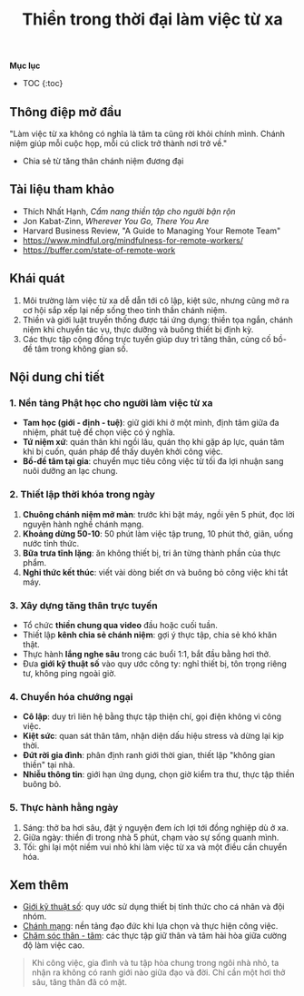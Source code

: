 ﻿---
title: Thiền trong thời đại làm việc từ xa
---

**Mục lục**

- TOC
{:toc}

## Thông điệp mở đầu

"Làm việc từ xa không có nghĩa là tâm ta cũng rời khỏi chính mình. Chánh niệm giúp mỗi cuộc họp, mỗi cú click trở thành nơi trở về."  
- Chia sẻ từ tăng thân chánh niệm đương đại

## Tài liệu tham khảo

- Thích Nhất Hạnh, *Cẩm nang thiền tập cho người bận rộn*
- Jon Kabat-Zinn, *Wherever You Go, There You Are*
- Harvard Business Review, "A Guide to Managing Your Remote Team"
- <https://www.mindful.org/mindfulness-for-remote-workers/>
- <https://buffer.com/state-of-remote-work>

## Khái quát

1. Môi trường làm việc từ xa dễ dẫn tới cô lập, kiệt sức, nhưng cũng mở ra cơ hội sắp xếp lại nếp sống theo tinh thần chánh niệm.
2. Thiền và giới luật truyền thống được tái ứng dụng: thiền tọa ngắn, chánh niệm khi chuyển tác vụ, thực dưỡng và buông thiết bị định kỳ.
3. Các thực tập cộng đồng trực tuyến giúp duy trì tăng thân, củng cố bồ-đề tâm trong không gian số.

## Nội dung chi tiết

### 1. Nền tảng Phật học cho người làm việc từ xa

- **Tam học (giới - định - tuệ)**: giữ giới khi ở một mình, định tâm giữa đa nhiệm, phát tuệ để chọn việc có ý nghĩa.
- **Tứ niệm xứ**: quán thân khi ngồi lâu, quán thọ khi gặp áp lực, quán tâm khi bị cuốn, quán pháp để thấy duyên khởi công việc.
- **Bồ-đề tâm tại gia**: chuyển mục tiêu công việc từ tối đa lợi nhuận sang nuôi dưỡng an lạc chung.

### 2. Thiết lập thời khóa trong ngày

1. **Chuông chánh niệm mở màn**: trước khi bật máy, ngồi yên 5 phút, đọc lời nguyện hành nghề chánh mạng.
2. **Khoảng dừng 50-10**: 50 phút làm việc tập trung, 10 phút thở, giãn, uống nước tỉnh thức.
3. **Bữa trưa tĩnh lặng**: ăn không thiết bị, tri ân từng thành phần của thực phẩm.
4. **Nghi thức kết thúc**: viết vài dòng biết ơn và buông bỏ công việc khi tắt máy.

### 3. Xây dựng tăng thân trực tuyến

- Tổ chức **thiền chung qua video** đầu hoặc cuối tuần.
- Thiết lập **kênh chia sẻ chánh niệm**: gợi ý thực tập, chia sẻ khó khăn thật.
- Thực hành **lắng nghe sâu** trong các buổi 1:1, bắt đầu bằng hơi thở.
- Đưa **giới kỹ thuật số** vào quy ước công ty: nghỉ thiết bị, tôn trọng riêng tư, không ping ngoài giờ.

### 4. Chuyển hóa chướng ngại

- **Cô lập**: duy trì liên hệ bằng thực tập thiện chí, gọi điện không vì công việc.
- **Kiệt sức**: quan sát thân tâm, nhận diện dấu hiệu stress và dừng lại kịp thời.
- **Đứt rời gia đình**: phân định ranh giới thời gian, thiết lập "không gian thiền" tại nhà.
- **Nhiễu thông tin**: giới hạn ứng dụng, chọn giờ kiểm tra thư, thực tập thiền buông bỏ.

### 5. Thực hành hằng ngày

1. Sáng: thở ba hơi sâu, đặt ý nguyện đem ích lợi tới đồng nghiệp dù ở xa.
2. Giữa ngày: thiền đi trong nhà 5 phút, chạm vào sự sống quanh mình.
3. Tối: ghi lại một niềm vui nhỏ khi làm việc từ xa và một điều cần chuyển hóa.

## Xem thêm

- [Giới kỹ thuật số](gioi_ky_thuat_so.md): quy ước sử dụng thiết bị tỉnh thức cho cá nhân và đội nhóm.
- [Chánh mạng](chanh_mang.md): nền tảng đạo đức khi lựa chọn và thực hiện công việc.
- [Chăm sóc thân - tâm](../cham_soc_than_tam/index.md): các thực tập giữ thân và tâm hài hòa giữa cường độ làm việc cao.

> Khi công việc, gia đình và tu tập hòa chung trong ngôi nhà nhỏ, ta nhận ra không có ranh giới nào giữa đạo và đời. Chỉ cần một hơi thở sâu, tăng thân đã có mặt.
